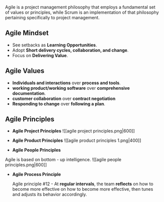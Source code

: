 Agile is a project management philosophy that employs a fundamental set of values or principles, while Scrum is an implementation of that philosophy pertaining specifically to project management.

## Agile Mindset

- See setbacks as __Learning Opportunities__.
- Adopt __Short delivery cycles, collaboration, and change__.
- Focus on __Delivering Value__.

## Agile Values

- __Individuals and interactions__ over __process and tools__.
- __working product/working software__ over __comprehensive documentation__.
- __customer collaboration__ over __contract negotiation__
- __Responding to change__ over __following a plan__.

## Agile Principles

- __Agile Project Principles__
![[agile project principles.png|600]]

- __Agile Product Principles__
![[agile product principles 1.png|400]]

- __Agile People Principles__

Agile is based on bottom - up intelligence.
![[agile people principles.png|600]]

- __Agile Process Principle__

   Agile principle #12 - At __regular intervals__, the team __reflects__ on how to become more effective on how to become more effective, then tunes and adjusts its behavior accordingly.

